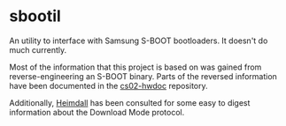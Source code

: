# sbootil

An utility to interface with Samsung S-BOOT bootloaders. It doesn't do
much currently.

Most of the information that this project is based on was gained from
reverse-engineering an S-BOOT binary. Parts of the reversed information
have been documented in the [cs02-hwdoc](https://github.com/timschumi/cs02-hwdoc)
repository.

Additionally, [Heimdall](https://github.com/Benjamin-Dobell/Heimdall) has
been consulted for some easy to digest information about the Download Mode
protocol.
